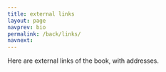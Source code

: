 ```yaml
---
title: external links
layout: page
navprev: bio
permalink: /back/links/
navnext: 
---
```


Here are external links of the book, with addresses.

